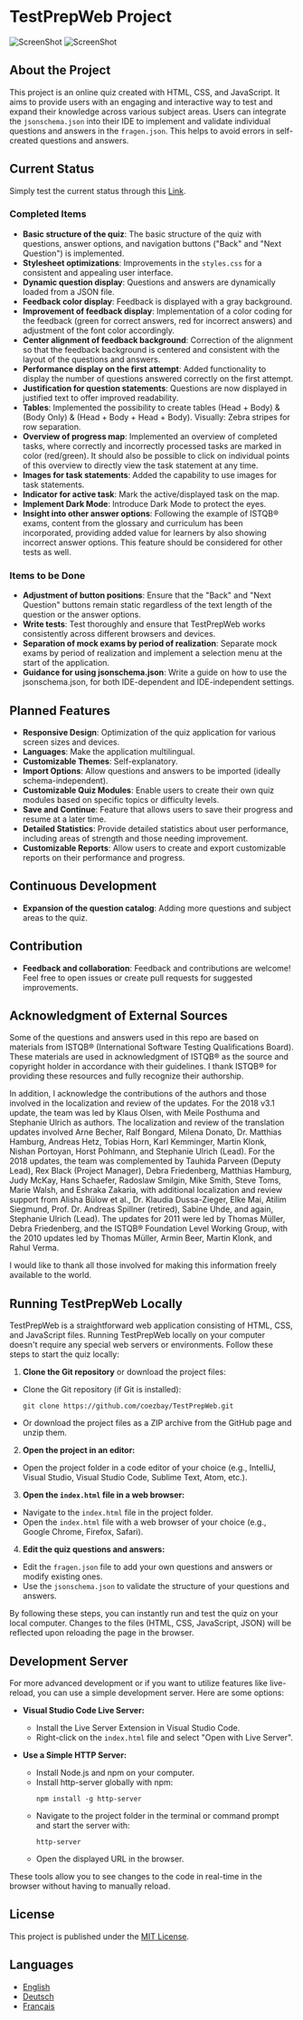 # TestPrepWeb Project

![ScreenShot](pics/TestPrepWebDarkMode.jpg)
![ScreenShot](pics/TestPrepWebLightMode.jpg)

## About the Project

This project is an online quiz created with HTML, CSS, and JavaScript. It aims to provide users with an engaging and
interactive way to test and expand their knowledge across various subject areas. Users can integrate
the `jsonschema.json` into their IDE to implement and validate individual questions and answers in the `fragen.json`.
This helps to avoid errors in self-created questions and answers.

## Current Status

Simply test the current status through this [Link](https://coezbay.github.io/TestPrepWeb/).

### Completed Items

- **Basic structure of the quiz**: The basic structure of the quiz with questions, answer options, and navigation
  buttons ("Back" and "Next Question") is implemented.
- **Stylesheet optimizations**: Improvements in the `styles.css` for a consistent and appealing user interface.
- **Dynamic question display**: Questions and answers are dynamically loaded from a JSON file.
- **Feedback color display**: Feedback is displayed with a gray background.
- **Improvement of feedback display**: Implementation of a color coding for the feedback (green for correct answers, red
  for incorrect answers) and adjustment of the font color accordingly.
- **Center alignment of feedback background**: Correction of the alignment so that the feedback background is centered
  and consistent with the layout of the questions and answers.
- **Performance display on the first attempt**: Added functionality to display the number of questions answered
  correctly on the first attempt.
- **Justification for question statements**: Questions are now displayed in justified text to offer improved
  readability.
- **Tables**: Implemented the possibility to create tables (Head + Body) & (Body Only) & (Head + Body + Head + Body).
  Visually: Zebra stripes for row separation.
- **Overview of progress map**: Implemented an overview of completed tasks, where correctly and incorrectly processed
  tasks are marked in color (red/green). It should also be possible to click on individual points of this overview to
  directly view the task statement at any time.
- **Images for task statements**: Added the capability to use images for task statements.
- **Indicator for active task**: Mark the active/displayed task on the map.
- **Implement Dark Mode**: Introduce Dark Mode to protect the eyes.
- **Insight into other answer options**: Following the example of ISTQB® exams, content from the glossary and curriculum has been incorporated, providing added value for learners by also showing incorrect answer options. This feature should be considered for other tests as well.

### Items to be Done

- **Adjustment of button positions**: Ensure that the "Back" and "Next Question" buttons remain static regardless of the
  text length of the question or the answer options.
- **Write tests**: Test thoroughly and ensure that TestPrepWeb works consistently across different browsers and devices.
- **Separation of mock exams by period of realization**: Separate mock exams by period of realization and implement a
  selection menu at the start of the application.
- **Guidance for using jsonschema.json**: Write a guide on how to use the jsonschema.json, for both IDE-dependent and IDE-independent settings.

## Planned Features

- **Responsive Design**: Optimization of the quiz application for various screen sizes and devices.
- **Languages**: Make the application multilingual.
- **Customizable Themes**: Self-explanatory.
- **Import Options**: Allow questions and answers to be imported (ideally schema-independent).
- **Customizable Quiz Modules**: Enable users to create their own quiz modules based on specific topics or difficulty levels.
- **Save and Continue**: Feature that allows users to save their progress and resume at a later time.
- **Detailed Statistics**: Provide detailed statistics about user performance, including areas of strength and those needing improvement.
- **Customizable Reports**: Allow users to create and export customizable reports on their performance and progress.

## Continuous Development

- **Expansion of the question catalog**: Adding more questions and subject areas to the quiz.

## Contribution

- **Feedback and collaboration**: Feedback and contributions are welcome! Feel free to open issues or create pull
  requests for suggested improvements.

## Acknowledgment of External Sources

Some of the questions and answers used in this repo are based on materials from ISTQB® (International Software Testing
Qualifications Board). These materials are used in acknowledgment of ISTQB® as the source and copyright holder in
accordance with their guidelines. I thank ISTQB® for providing these resources and fully recognize their authorship.

In addition, I acknowledge the contributions of the authors and those involved in the localization and review of the
updates. For the 2018 v3.1 update, the team was led by Klaus Olsen, with Meile Posthuma and Stephanie Ulrich as authors.
The localization and review of the translation updates involved Arne Becher, Ralf Bongard, Milena Donato, Dr. Matthias
Hamburg, Andreas Hetz, Tobias Horn, Karl Kemminger, Martin Klonk, Nishan Portoyan, Horst Pohlmann, and Stephanie
Ulrich (Lead). For the 2018 updates, the team was complemented by Tauhida Parveen (Deputy Lead), Rex Black (Project
Manager), Debra Friedenberg, Matthias Hamburg, Judy McKay, Hans Schaefer, Radoslaw Smilgin, Mike Smith, Steve Toms,
Marie Walsh, and Eshraka Zakaria, with additional localization and review support from Alisha Bülow et al., Dr. Klaudia
Dussa-Zieger, Elke Mai, Atilim Siegmund, Prof. Dr. Andreas Spillner (retired), Sabine Uhde, and again, Stephanie
Ulrich (Lead). The updates for 2011 were led by Thomas Müller, Debra Friedenberg, and the ISTQB® Foundation Level
Working Group, with the 2010 updates led by Thomas Müller, Armin Beer, Martin Klonk, and Rahul Verma.

I would like to thank all those involved for making this information freely available to the world.

## Running TestPrepWeb Locally

TestPrepWeb is a straightforward web application consisting of HTML, CSS, and JavaScript files. Running TestPrepWeb locally on your computer doesn't require any special web servers or environments. Follow these steps to start the quiz locally:

1. **Clone the Git repository** or download the project files:
  - Clone the Git repository (if Git is installed):
    ```
    git clone https://github.com/coezbay/TestPrepWeb.git
    ```
  - Or download the project files as a ZIP archive from the GitHub page and unzip them.

2. **Open the project in an editor:**
  - Open the project folder in a code editor of your choice (e.g., IntelliJ, Visual Studio, Visual Studio Code, Sublime Text, Atom, etc.).

3. **Open the `index.html` file in a web browser:**
  - Navigate to the `index.html` file in the project folder.
  - Open the `index.html` file with a web browser of your choice (e.g., Google Chrome, Firefox, Safari).

4. **Edit the quiz questions and answers:**
  - Edit the `fragen.json` file to add your own questions and answers or modify existing ones.
  - Use the `jsonschema.json` to validate the structure of your questions and answers.

By following these steps, you can instantly run and test the quiz on your local computer. Changes to the files (HTML, CSS, JavaScript, JSON) will be reflected upon reloading the page in the browser.

## Development Server

For more advanced development or if you want to utilize features like live-reload, you can use a simple development server. Here are some options:

- **Visual Studio Code Live Server:**
  - Install the Live Server Extension in Visual Studio Code.
  - Right-click on the `index.html` file and select "Open with Live Server".

- **Use a Simple HTTP Server:**
  - Install Node.js and npm on your computer.
  - Install http-server globally with npm:
    ```
    npm install -g http-server
    ```
  - Navigate to the project folder in the terminal or command prompt and start the server with:
    ```
    http-server
    ```
  - Open the displayed URL in the browser.

These tools allow you to see changes to the code in real-time in the browser without having to manually reload.

## License

This project is published under the [MIT License](LICENSE.txt).

## Languages

- [English](README.md)
- [Deutsch](README_DE.md)
- [Français](README_FR.md)